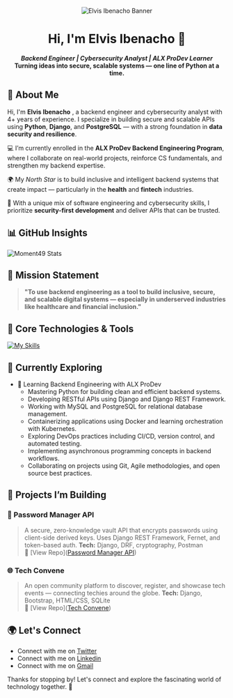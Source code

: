 <!-- Banner -->
<p align="center">
  <img src="https://github.com/elvisben/elvisben/assets/banner.png" alt="Elvis Ibenacho Banner" />
</p>

<h1 align="center">Hi, I'm Elvis Ibenacho 👋</h1>

<p align="center">
  <em><strong>Backend Engineer | Cybersecurity Analyst | ALX ProDev Learner</strong></em><br>
  <strong>Turning ideas into secure, scalable systems — one line of Python at a time.</strong>
</p>

## 🧠 About Me

Hi, I'm **Elvis Ibenacho** , a backend engineer and cybersecurity analyst with 4+ years of experience. I specialize in building secure and scalable APIs using **Python**, **Django**, and **PostgreSQL** — with a strong foundation in **data security and resilience**.

💻 I’m currently enrolled in the **ALX ProDev Backend Engineering Program**, where I collaborate on real-world projects, reinforce CS fundamentals, and strengthen my backend expertise.

🌍 My *North Star* is to build inclusive and intelligent backend systems that create impact — particularly in the **health** and **fintech** industries.

🔐 With a unique mix of software engineering and cybersecurity skills, I prioritize **security-first development** and deliver APIs that can be trusted.


## 📊 GitHub Insights


![Moment49 Stats](https://github-readme-stats.vercel.app/api?username=Moment49&theme=vue-dark&show_icons=true&hide_border=true&count_private=true)


## 🎯 Mission Statement

> **"To use backend engineering as a tool to build inclusive, secure, and scalable digital systems — especially in underserved industries like healthcare and financial inclusion."**


## 💼 Core Technologies & Tools
[![My Skills](https://skillicons.dev/icons?i=python,django,bash,git,github,docker,bootstrap,html,css,wasm)](https://skillicons.dev)


## 🌱 Currently Exploring

* 🚀 Learning Backend Engineering with ALX ProDev
  * Mastering Python for building clean and efficient backend systems.
  * Developing RESTful APIs using Django and Django REST Framework.
  * Working with MySQL and PostgreSQL for relational database management.
  * Containerizing applications using Docker and learning orchestration with Kubernetes.
  * Exploring DevOps practices including CI/CD, version control, and automated testing.
  * Implementing asynchronous programming concepts in backend workflows.
  * Collaborating on projects using Git, Agile methodologies, and open source best practices.


## 🧪 Projects I’m Building


### 🔐 Password Manager API
> A secure, zero-knowledge vault API that encrypts passwords using client-side derived keys. Uses Django REST Framework, Fernet, and token-based auth.
**Tech:** Django, DRF, cryptography, Postman  
🔗 [View Repo]([Password Manager API](https://github.com/Moment49/password-manager-api))


### 🌐 Tech Convene
> An open community platform to discover, register, and showcase tech events — connecting techies around the globe.
**Tech:** Django, Bootstrap, HTML/CSS, SQLite  
🔗 [View Repo]([Tech Convene](https://github.com/Moment49/event_ticket_system))


## 🌍 Let's Connect

- Connect with me on [Twitter](https://twitter.com/)
- Connect with me on [Linkedin](https://www.linkedin.com/in/elvis-ibenacho/)
- Connect with me on [Gmail](ibenachoelvis49@gmail.com)

Thanks for stopping by! Let's connect and explore the fascinating world of technology together. 🚀



<!--

Here are some ideas to get you started:

- 🔭 I’m currently working on ...
- 🌱 I’m currently learning ...
- 👯 I’m looking to collaborate on ...
- 🤔 I’m looking for help with ...
- 💬 Ask me about ...
- 📫 How to reach me: ...
- 😄 Pronouns: ...
- ⚡ Fun fact: ...
-->
